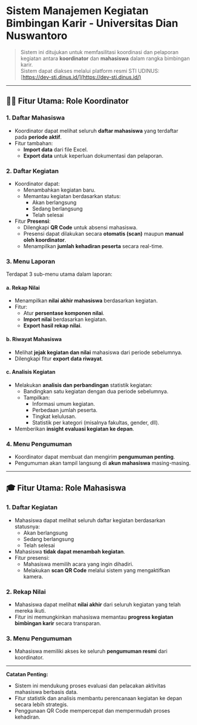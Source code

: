 # Sistem Manajemen Kegiatan Bimbingan Karir - Universitas Dian Nuswantoro

> Sistem ini ditujukan untuk memfasilitasi koordinasi dan pelaporan kegiatan antara **koordinator** dan **mahasiswa** dalam rangka bimbingan karir.  
> Sistem dapat diakses melalui platform resmi STI UDINUS: [https://dev-sti.dinus.id/](https://dev-sti.dinus.id/)

---

## 🧑‍💼 Fitur Utama: Role Koordinator

### 1. Daftar Mahasiswa
- Koordinator dapat melihat seluruh **daftar mahasiswa** yang terdaftar pada **periode aktif**.
- Fitur tambahan:
  - **Import data** dari file Excel.
  - **Export data** untuk keperluan dokumentasi dan pelaporan.

### 2. Daftar Kegiatan
- Koordinator dapat:
  - Menambahkan kegiatan baru.
  - Memantau kegiatan berdasarkan status:
    - Akan berlangsung
    - Sedang berlangsung
    - Telah selesai
- Fitur **Presensi**:
  - Dilengkapi **QR Code** untuk absensi mahasiswa.
  - Presensi dapat dilakukan secara **otomatis (scan)** maupun **manual oleh koordinator**.
  - Menampilkan **jumlah kehadiran peserta** secara real-time.

### 3. Menu Laporan
Terdapat 3 sub-menu utama dalam laporan:

#### a. Rekap Nilai
- Menampilkan **nilai akhir mahasiswa** berdasarkan kegiatan.
- Fitur:
  - Atur **persentase komponen nilai**.
  - **Import nilai** berdasarkan kegiatan.
  - **Export hasil rekap nilai**.

#### b. Riwayat Mahasiswa
- Melihat **jejak kegiatan dan nilai** mahasiswa dari periode sebelumnya.
- Dilengkapi fitur **export data riwayat**.

#### c. Analisis Kegiatan
- Melakukan **analisis dan perbandingan** statistik kegiatan:
  - Bandingkan satu kegiatan dengan dua periode sebelumnya.
  - Tampilkan:
    - Informasi umum kegiatan.
    - Perbedaan jumlah peserta.
    - Tingkat kelulusan.
    - Statistik per kategori (misalnya fakultas, gender, dll).
- Memberikan **insight evaluasi kegiatan ke depan**.

### 4. Menu Pengumuman
- Koordinator dapat membuat dan mengirim **pengumuman penting**.
- Pengumuman akan tampil langsung di **akun mahasiswa** masing-masing.

---

## 🎓 Fitur Utama: Role Mahasiswa

### 1. Daftar Kegiatan
- Mahasiswa dapat melihat seluruh daftar kegiatan berdasarkan statusnya:
  - Akan berlangsung
  - Sedang berlangsung
  - Telah selesai
- Mahasiswa **tidak dapat menambah kegiatan**.
- Fitur presensi:
  - Mahasiswa memilih acara yang ingin dihadiri.
  - Melakukan **scan QR Code** melalui sistem yang mengaktifkan kamera.

### 2. Rekap Nilai
- Mahasiswa dapat melihat **nilai akhir** dari seluruh kegiatan yang telah mereka ikuti.
- Fitur ini memungkinkan mahasiswa memantau **progress kegiatan bimbingan karir** secara transparan.

### 3. Menu Pengumuman
- Mahasiswa memiliki akses ke seluruh **pengumuman resmi** dari koordinator.

---

**Catatan Penting:**
- Sistem ini mendukung proses evaluasi dan pelacakan aktivitas mahasiswa berbasis data.
- Fitur statistik dan analisis membantu perencanaan kegiatan ke depan secara lebih strategis.
- Penggunaan QR Code mempercepat dan mempermudah proses kehadiran.
